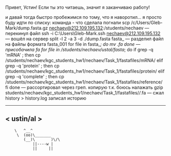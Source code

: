 Привет, Устин! Если ты это читаешь, значит я заканчиваю работу!

и давай тогда быстро пробежимся по тому, что я наворотил...
я просто буду идти по списку: команда - что сделала
погнали
scp /c/Users/Gleb-Mark/dump.fasta.gz nechaev@212.109.195.132:/students/nechaev — перекинул файл
ssh -i C:\Users\Gleb-Mark\.ssh nechaev@212.109.195.132 — вошёл на сервер
split -l 2 -a 3 -d ./dump.fasta fasta_ — разделил файл на файлы формата fasta_001
for file in fasta_*; do
    mv  .fa
done — присобачила fa
for file in /students/nechaev/ustal/fasta*; do                                                                             if grep -q 'mRNA' ; then
        cp  /students/nechaev/kgc_students_hw1/nechaev/Task_1/fastafiles/mRNA/
    elif grep -q 'protein' ; then
        cp  /students/nechaev/kgc_students_hw1/nechaev/Task_1/fastafiles/protein/
    elif grep -q 'complete' ; then
        cp  /students/nechaev/kgc_students_hw1/nechaev/Task_1/fastafiles/reference/
    fi
done — рассортировал через греп. копирую т.к. боюсь налажать
 gzip students/nechaev/kgc_students_hw1/nechaev/Task_1/fastafiles/*/*.fa — сжал
history > history.log записал историю
 __________
< ustin/al >
 ----------
        \   ^__^
         \  (oo)\_______
            (__)\       )\/\
                ||----w |
                ||     ||

